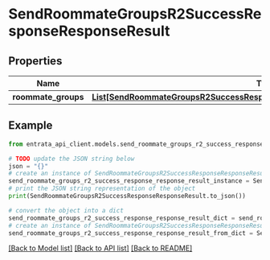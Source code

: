 # SendRoommateGroupsR2SuccessResponseResponseResult


## Properties

Name | Type | Description | Notes
------------ | ------------- | ------------- | -------------
**roommate_groups** | [**List[SendRoommateGroupsR2SuccessResponseResponseResultRoommateGroupsInner]**](SendRoommateGroupsR2SuccessResponseResponseResultRoommateGroupsInner.md) |  | 

## Example

```python
from entrata_api_client.models.send_roommate_groups_r2_success_response_response_result import SendRoommateGroupsR2SuccessResponseResponseResult

# TODO update the JSON string below
json = "{}"
# create an instance of SendRoommateGroupsR2SuccessResponseResponseResult from a JSON string
send_roommate_groups_r2_success_response_response_result_instance = SendRoommateGroupsR2SuccessResponseResponseResult.from_json(json)
# print the JSON string representation of the object
print(SendRoommateGroupsR2SuccessResponseResponseResult.to_json())

# convert the object into a dict
send_roommate_groups_r2_success_response_response_result_dict = send_roommate_groups_r2_success_response_response_result_instance.to_dict()
# create an instance of SendRoommateGroupsR2SuccessResponseResponseResult from a dict
send_roommate_groups_r2_success_response_response_result_from_dict = SendRoommateGroupsR2SuccessResponseResponseResult.from_dict(send_roommate_groups_r2_success_response_response_result_dict)
```
[[Back to Model list]](../README.md#documentation-for-models) [[Back to API list]](../README.md#documentation-for-api-endpoints) [[Back to README]](../README.md)


